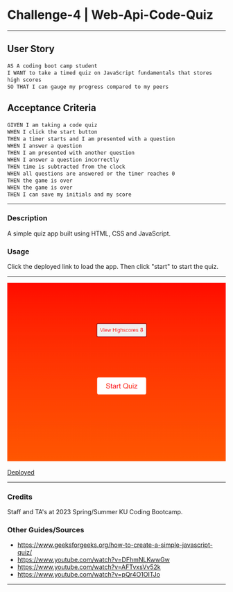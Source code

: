 # Challenge-4 | Web-Api-Code-Quiz
- - - -

## User Story

```
AS A coding boot camp student
I WANT to take a timed quiz on JavaScript fundamentals that stores high scores
SO THAT I can gauge my progress compared to my peers
```

## Acceptance Criteria

```
GIVEN I am taking a code quiz
WHEN I click the start button
THEN a timer starts and I am presented with a question
WHEN I answer a question
THEN I am presented with another question
WHEN I answer a question incorrectly
THEN time is subtracted from the clock
WHEN all questions are answered or the timer reaches 0
THEN the game is over
WHEN the game is over
THEN I can save my initials and my score
```
- - - -

### Description
A simple quiz app built using HTML, CSS and JavaScript.

### Usage
Click the deployed link to load the app. Then click "start" to start the quiz.

- - - -
<p align = "center">
<img src = "https://github.com/BlanchardConnor/challenge-4/blob/main/assets/images/quizapp.png">
</p>

[Deployed](https://blanchardconnor.github.io/challenge-4/)
- - - -

### Credits
Staff and TA's at 2023 Spring/Summer KU Coding Bootcamp.

### Other Guides/Sources
* https://www.geeksforgeeks.org/how-to-create-a-simple-javascript-quiz/
* https://www.youtube.com/watch?v=DFhmNLKwwGw
* https://www.youtube.com/watch?v=AFTvxsVv52k
* https://www.youtube.com/watch?v=pQr4O1OITJo

- - - -
